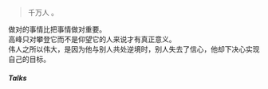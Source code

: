  
> 千万人 。


做对的事情比把事情做对重要。
<br/>
高峰只对攀登它而不是仰望它的人来说才有真正意义。
<br/>
伟人之所以伟大，是因为他与别人共处逆境时，别人失去了信心，他却下决心实现自己的目标。


##### Talks


